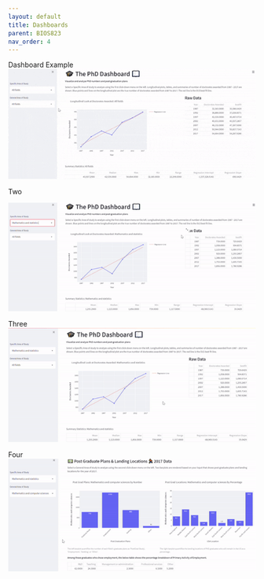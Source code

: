 ```yaml
---
layout: default
title: Dashboards
parent: BIOS823
nav_order: 4
---
```


Dashboard Example     
![Example Dash one](dash_one.gif)   


Two    

![Example Dash two](dash_two.gif)  

Three  
![Example Dash three](dash_three.gif)  

Four  
![Example Dash three](dash_four.gif)  